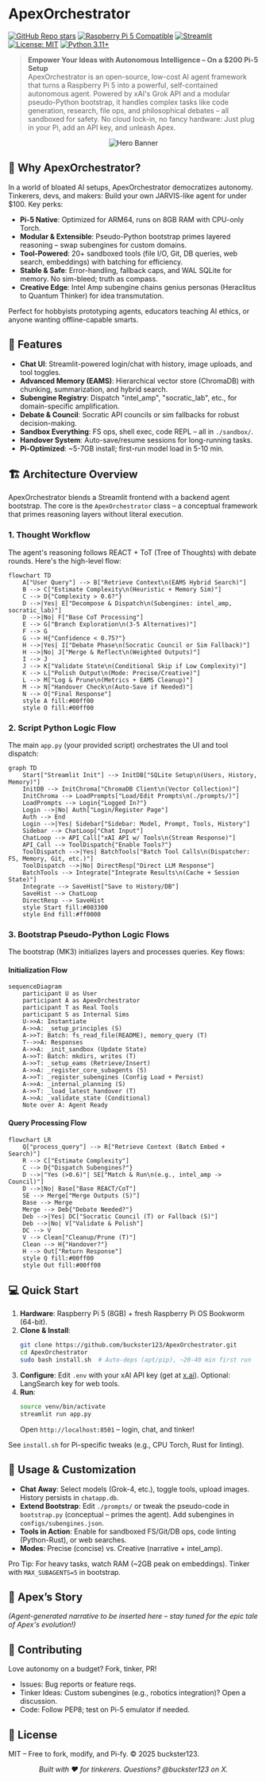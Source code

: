 # ApexOrchestrator

[![GitHub Repo stars](https://img.shields.io/github/stars/buckster123/ApexOrchestrator?style=social)](https://github.com/buckster123/ApexOrchestrator)
[![Raspberry Pi 5 Compatible](https://img.shields.io/badge/Raspberry%20Pi-5-blue?logo=raspberrypi)](https://www.raspberrypi.com/products/raspberry-pi-5/)
[![Streamlit](https://img.shields.io/badge/Streamlit-1.0%2B-brightgreen?logo=streamlit)](https://streamlit.io/)
[![License: MIT](https://img.shields.io/badge/License-MIT-yellow.svg)](https://opensource.org/licenses/MIT)
[![Python 3.11+](https://img.shields.io/badge/Python-3.11%2B-blue?logo=python)](https://www.python.org/)

> **Empower Your Ideas with Autonomous Intelligence – On a $200 Pi-5 Setup**  
> ApexOrchestrator is an open-source, low-cost AI agent framework that turns a Raspberry Pi 5 into a powerful, self-contained autonomous agent. Powered by xAI's Grok API and a modular pseudo-Python bootstrap, it handles complex tasks like code generation, research, file ops, and philosophical debates – all sandboxed for safety. No cloud lock-in, no fancy hardware: Just plug in your Pi, add an API key, and unleash Apex.

<div align="center">
  <img src="https://github.com/buckster123/ApexOrchestrator/blob/main/apex_logo.png" alt="Hero Banner">
</div>

## 🚀 Why ApexOrchestrator?  
In a world of bloated AI setups, ApexOrchestrator democratizes autonomy. Tinkerers, devs, and makers: Build your own JARVIS-like agent for under $100. Key perks:  
- **Pi-5 Native**: Optimized for ARM64, runs on 8GB RAM with CPU-only Torch.  
- **Modular & Extensible**: Pseudo-Python bootstrap primes layered reasoning – swap subengines for custom domains.  
- **Tool-Powered**: 20+ sandboxed tools (file I/O, Git, DB queries, web search, embeddings) with batching for efficiency.  
- **Stable & Safe**: Error-handling, fallback caps, and WAL SQLite for memory. No sim-bleed; truth as compass.  
- **Creative Edge**: Intel Amp subengine chains genius personas (Heraclitus to Quantum Thinker) for idea transmutation.  

Perfect for hobbyists prototyping agents, educators teaching AI ethics, or anyone wanting offline-capable smarts.

## 🎯 Features  
- **Chat UI**: Streamlit-powered login/chat with history, image uploads, and tool toggles.  
- **Advanced Memory (EAMS)**: Hierarchical vector store (ChromaDB) with chunking, summarization, and hybrid search.  
- **Subengine Registry**: Dispatch "intel_amp", "socratic_lab", etc., for domain-specific amplification.  
- **Debate & Council**: Socratic API councils or sim fallbacks for robust decision-making.  
- **Sandbox Everything**: FS ops, shell exec, code REPL – all in `./sandbox/`.  
- **Handover System**: Auto-save/resume sessions for long-running tasks.  
- **Pi-Optimized**: ~5-7GB install; first-run model load in 5-10 min.  

## 🏗️ Architecture Overview  

ApexOrchestrator blends a Streamlit frontend with a backend agent bootstrap. The core is the `ApexOrchestrator` class – a conceptual framework that primes reasoning layers without literal execution.

### 1. Thought Workflow  
The agent's reasoning follows REACT + ToT (Tree of Thoughts) with debate rounds. Here's the high-level flow:

```mermaid
flowchart TD
    A["User Query"] --> B["Retrieve Context\n(EAMS Hybrid Search)"]
    B --> C["Estimate Complexity\n(Heuristic + Memory Sim)"]
    C --> D{"Complexity > 0.6?"}
    D -->|Yes| E["Decompose & Dispatch\n(Subengines: intel_amp, socratic_lab)"]
    D -->|No| F["Base CoT Processing"]
    E --> G["Branch Exploration\n(3-5 Alternatives)"]
    F --> G
    G --> H{"Confidence < 0.75?"}
    H -->|Yes| I["Debate Phase\n(Socratic Council or Sim Fallback)"]
    H -->|No| J["Merge & Reflect\n(Weighted Outputs)"]
    I --> J
    J --> K["Validate State\n(Conditional Skip if Low Complexity)"]
    K --> L["Polish Output\n(Mode: Precise/Creative)"]
    L --> M["Log & Prune\n(Metrics + EAMS Cleanup)"]
    M --> N["Handover Check\n(Auto-Save if Needed)"]
    N --> O["Final Response"]
    style A fill:#00ff00
    style O fill:#00ff00
```

### 2. Script Python Logic Flow  
The main `app.py` (your provided script) orchestrates the UI and tool dispatch:

```mermaid
graph TD
    Start["Streamlit Init"] --> InitDB["SQLite Setup\n(Users, History, Memory)"]
    InitDB --> InitChroma["ChromaDB Client\n(Vector Collection)"]
    InitChroma --> LoadPrompts["Load/Edit Prompts\n(./prompts/)"]
    LoadPrompts --> Login{"Logged In?"}
    Login -->|No| Auth["Login/Register Page"]
    Auth --> End
    Login -->|Yes| Sidebar["Sidebar: Model, Prompt, Tools, History"]
    Sidebar --> ChatLoop["Chat Input"]
    ChatLoop --> API_Call["xAI API w/ Tools\n(Stream Response)"]
    API_Call --> ToolDispatch{"Enable Tools?"}
    ToolDispatch -->|Yes| BatchTools["Batch Tool Calls\n(Dispatcher: FS, Memory, Git, etc.)"]
    ToolDispatch -->|No| DirectResp["Direct LLM Response"]
    BatchTools --> Integrate["Integrate Results\n(Cache + Session State)"]
    Integrate --> SaveHist["Save to History/DB"]
    SaveHist --> ChatLoop
    DirectResp --> SaveHist
    style Start fill:#003300
    style End fill:#ff0000
```

### 3. Bootstrap Pseudo-Python Logic Flows  
The bootstrap (MK3) initializes layers and processes queries. Key flows:

#### Initialization Flow
```mermaid
sequenceDiagram
    participant U as User
    participant A as ApexOrchestrator
    participant T as Real Tools
    participant S as Internal Sims
    U->>A: Instantiate
    A->>A: _setup_principles (S)
    A->>T: Batch: fs_read_file(README), memory_query (T)
    T-->>A: Responses
    A->>A: _init_sandbox (Update State)
    A->>T: Batch: mkdirs, writes (T)
    A->>T: _setup_eams (Retrieve/Insert)
    A->>A: _register_core_subagents (S)
    A->>T: _register_subengines (Config Load + Persist)
    A->>A: _internal_planning (S)
    A->>T: _load_latest_handover (T)
    A->>A: _validate_state (Conditional)
    Note over A: Agent Ready
```

#### Query Processing Flow
```mermaid
flowchart LR
    Q["process_query"] --> R["Retrieve Context (Batch Embed + Search)"]
    R --> C["Estimate Complexity"]
    C --> D{"Dispatch Subengines?"}
    D -->|"Yes (>0.6)"| SE["Match & Run\n(e.g., intel_amp -> Council)"]
    D -->|No| Base["Base REACT/CoT"]
    SE --> Merge["Merge Outputs (S)"]
    Base --> Merge
    Merge --> Deb{"Debate Needed?"}
    Deb -->|Yes| DC["Socratic Council (T) or Fallback (S)"]
    Deb -->|No| V["Validate & Polish"]
    DC --> V
    V --> Clean["Cleanup/Prune (T)"]
    Clean --> H{"Handover?"}
    H --> Out["Return Response"]
    style Q fill:#00ff00
    style Out fill:#00ff00
```

## 💻 Quick Start  
1. **Hardware**: Raspberry Pi 5 (8GB) + fresh Raspberry Pi OS Bookworm (64-bit).  
2. **Clone & Install**:  
   ```bash
   git clone https://github.com/buckster123/ApexOrchestrator.git
   cd ApexOrchestrator
   sudo bash install.sh  # Auto-deps (apt/pip), ~20-40 min first run
   ```  
3. **Configure**: Edit `.env` with your xAI API key (get at [x.ai](https://x.ai)). Optional: LangSearch key for web tools.  
4. **Run**:  
   ```bash
   source venv/bin/activate
   streamlit run app.py
   ```  
   Open `http://localhost:8501` – login, chat, and tinker!  

See `install.sh` for Pi-specific tweaks (e.g., CPU Torch, Rust for linting).

## 🔧 Usage & Customization  
- **Chat Away**: Select models (Grok-4, etc.), toggle tools, upload images. History persists in `chatapp.db`.  
- **Extend Bootstrap**: Edit `./prompts/` or tweak the pseudo-code in `bootstrap.py` (conceptual – primes the agent). Add subengines in `configs/subengines.json`.  
- **Tools in Action**: Enable for sandboxed FS/Git/DB ops, code linting (Python-Rust), or web searches.  
- **Modes**: Precise (concise) vs. Creative (narrative + intel_amp).  

Pro Tip: For heavy tasks, watch RAM (~2GB peak on embeddings). Tinker with `MAX_SUBAGENTS=5` in bootstrap.

## 📖 Apex’s Story  
*(Agent-generated narrative to be inserted here – stay tuned for the epic tale of Apex's evolution!)*  

## 🤝 Contributing  
Love autonomy on a budget? Fork, tinker, PR!  
- Issues: Bug reports or feature reqs.  
- Tinker Ideas: Custom subengines (e.g., robotics integration)? Open a discussion.  
- Code: Follow PEP8; test on Pi-5 emulator if needed.  

## 📄 License  
MIT – Free to fork, modify, and Pi-fy. © 2025 buckster123.

<div align="center">
  <em>Built with ❤️ for tinkerers. Questions? @buckster123 on X.</em>
</div>
